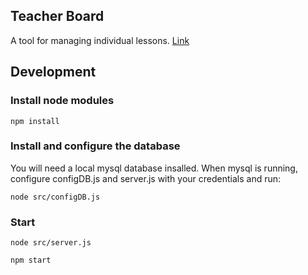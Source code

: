 ## Teacher Board

A tool for managing individual lessons. [Link](http://myteacherboard.com/)

## Development

### Install node modules

`npm install`

### Install and configure the database

You will need a local mysql database insalled.
When mysql is running, configure configDB.js and server.js with your credentials and run:

`node src/configDB.js`

### Start

`node src/server.js`

`npm start`
